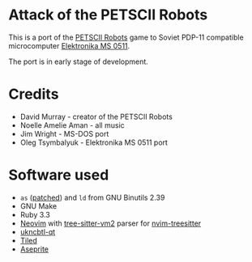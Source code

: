 # Attack of the PETSCII Robots

This is a port of the [PETSCII Robots](https://www.the8bitguy.com/category/the-8-bit-guy/petscii-robots/) game to Soviet PDP-11
compatible microcomputer [Elektronika MS 0511](https://en.wikipedia.org/wiki/UKNC).

The port is in early stage of development.

# Credits
- David Murray - creator of the PETSCII Robots
- Noelle Amelie Aman - all music
- Jim Wright - MS-DOS port
- Oleg Tsymbalyuk - Elektronika MS 0511 port

# Software used
- `as` ([patched](https://gist.github.com/aberranthacker/f0d26b92fbf07617d4bd2764abd66c23)) and `ld` from GNU Binutils 2.39 
- GNU Make
- Ruby 3.3
- [Neovim](https://neovim.io/) with [tree-sitter-vm2](https://github.com/aberranthacker/tree-sitter-vm2)
parser for [nvim-treesitter](https://github.com/nvim-treesitter/nvim-treesitter)
- [ukncbtl-qt](https://github.com/nzeemin/ukncbtl-qt)
- [Tiled](http://www.mapeditor.org/)
- [Aseprite](https://www.aseprite.org/)

